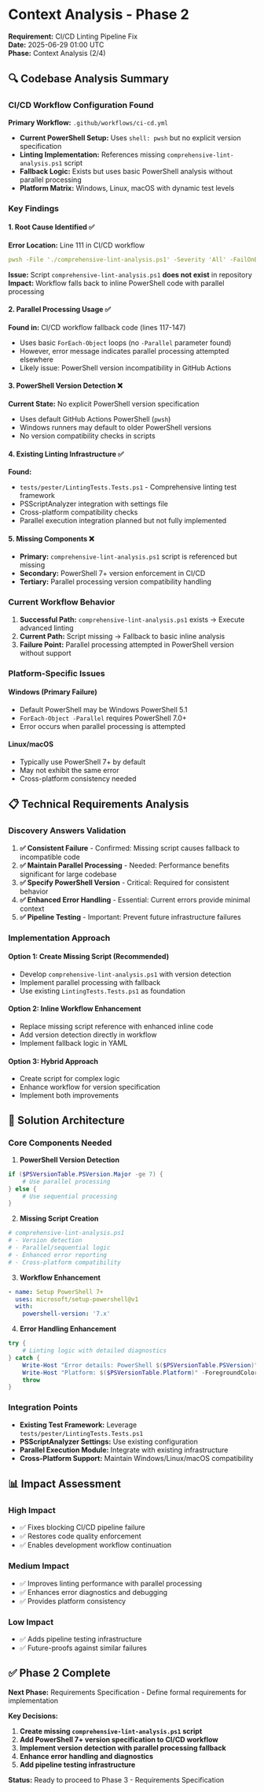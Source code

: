 # Context Analysis - Phase 2

**Requirement:** CI/CD Linting Pipeline Fix  
**Date:** 2025-06-29 01:00 UTC  
**Phase:** Context Analysis (2/4)

## 🔍 Codebase Analysis Summary

### CI/CD Workflow Configuration Found

**Primary Workflow:** `.github/workflows/ci-cd.yml`
- **Current PowerShell Setup:** Uses `shell: pwsh` but no explicit version specification
- **Linting Implementation:** References missing `comprehensive-lint-analysis.ps1` script
- **Fallback Logic:** Exists but uses basic PowerShell analysis without parallel processing
- **Platform Matrix:** Windows, Linux, macOS with dynamic test levels

### Key Findings

#### 1. **Root Cause Identified** ✅
**Error Location:** Line 111 in CI/CD workflow
```yaml
pwsh -File './comprehensive-lint-analysis.ps1' -Severity 'All' -FailOnErrors -Detailed
```
**Issue:** Script `comprehensive-lint-analysis.ps1` **does not exist** in repository
**Impact:** Workflow falls back to inline PowerShell code with parallel processing

#### 2. **Parallel Processing Usage** ✅  
**Found in:** CI/CD workflow fallback code (lines 117-147)
- Uses basic `ForEach-Object` loops (no `-Parallel` parameter found)
- However, error message indicates parallel processing attempted elsewhere
- Likely issue: PowerShell version incompatibility in GitHub Actions

#### 3. **PowerShell Version Detection** ❌
**Current State:** No explicit PowerShell version specification
- Uses default GitHub Actions PowerShell (`pwsh`)
- Windows runners may default to older PowerShell versions
- No version compatibility checks in scripts

#### 4. **Existing Linting Infrastructure** ✅
**Found:** 
- `tests/pester/LintingTests.Tests.ps1` - Comprehensive linting test framework
- PSScriptAnalyzer integration with settings file
- Cross-platform compatibility checks
- Parallel execution integration planned but not fully implemented

#### 5. **Missing Components** ❌
- **Primary:** `comprehensive-lint-analysis.ps1` script is referenced but missing
- **Secondary:** PowerShell 7+ version enforcement in CI/CD
- **Tertiary:** Parallel processing version compatibility handling

### Current Workflow Behavior

1. **Successful Path:** `comprehensive-lint-analysis.ps1` exists → Execute advanced linting
2. **Current Path:** Script missing → Fallback to basic inline analysis
3. **Failure Point:** Parallel processing attempted in PowerShell version without support

### Platform-Specific Issues

#### Windows (Primary Failure)
- Default PowerShell may be Windows PowerShell 5.1
- `ForEach-Object -Parallel` requires PowerShell 7.0+
- Error occurs when parallel processing is attempted

#### Linux/macOS
- Typically use PowerShell 7+ by default
- May not exhibit the same error
- Cross-platform consistency needed

## 📋 Technical Requirements Analysis

### Discovery Answers Validation

1. **✅ Consistent Failure** - Confirmed: Missing script causes fallback to incompatible code
2. **✅ Maintain Parallel Processing** - Needed: Performance benefits significant for large codebase  
3. **✅ Specify PowerShell Version** - Critical: Required for consistent behavior
4. **✅ Enhanced Error Handling** - Essential: Current errors provide minimal context
5. **✅ Pipeline Testing** - Important: Prevent future infrastructure failures

### Implementation Approach

#### **Option 1: Create Missing Script (Recommended)**
- Develop `comprehensive-lint-analysis.ps1` with version detection
- Implement parallel processing with fallback
- Use existing `LintingTests.Tests.ps1` as foundation

#### **Option 2: Inline Workflow Enhancement**  
- Replace missing script reference with enhanced inline code
- Add version detection directly in workflow
- Implement fallback logic in YAML

#### **Option 3: Hybrid Approach**
- Create script for complex logic
- Enhance workflow for version specification
- Implement both improvements

## 🎯 Solution Architecture

### Core Components Needed

1. **PowerShell Version Detection**
```powershell
if ($PSVersionTable.PSVersion.Major -ge 7) {
    # Use parallel processing
} else {
    # Use sequential processing
}
```

2. **Missing Script Creation**
```powershell
# comprehensive-lint-analysis.ps1
# - Version detection
# - Parallel/sequential logic
# - Enhanced error reporting
# - Cross-platform compatibility
```

3. **Workflow Enhancement**
```yaml
- name: Setup PowerShell 7+
  uses: microsoft/setup-powershell@v1
  with:
    powershell-version: '7.x'
```

4. **Error Handling Enhancement**
```powershell
try {
    # Linting logic with detailed diagnostics
} catch {
    Write-Host "Error details: PowerShell $($PSVersionTable.PSVersion)" -ForegroundColor Red
    Write-Host "Platform: $($PSVersionTable.Platform)" -ForegroundColor Red
    throw
}
```

### Integration Points

- **Existing Test Framework:** Leverage `tests/pester/LintingTests.Tests.ps1`
- **PSScriptAnalyzer Settings:** Use existing configuration
- **Parallel Execution Module:** Integrate with existing infrastructure
- **Cross-Platform Support:** Maintain Windows/Linux/macOS compatibility

## 📊 Impact Assessment

### **High Impact**
- ✅ Fixes blocking CI/CD pipeline failure
- ✅ Restores code quality enforcement
- ✅ Enables development workflow continuation

### **Medium Impact**  
- ✅ Improves linting performance with parallel processing
- ✅ Enhances error diagnostics and debugging
- ✅ Provides platform consistency

### **Low Impact**
- ✅ Adds pipeline testing infrastructure
- ✅ Future-proofs against similar failures

## ✅ Phase 2 Complete

**Next Phase:** Requirements Specification - Define formal requirements for implementation

**Key Decisions:**
1. **Create missing `comprehensive-lint-analysis.ps1` script**
2. **Add PowerShell 7+ version specification to CI/CD workflow** 
3. **Implement version detection with parallel processing fallback**
4. **Enhance error handling and diagnostics**
5. **Add pipeline testing infrastructure**

**Status:** Ready to proceed to Phase 3 - Requirements Specification